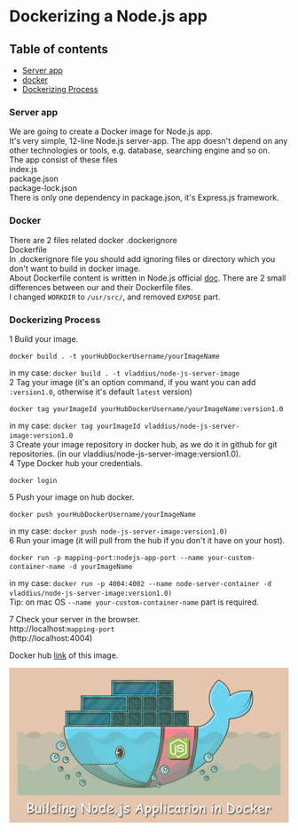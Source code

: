 # Dockerizing a Node.js app

## Table of contents
* [Server app](#server-app)
* [docker](#docker)
* [Dockerizing Process](#dockerizing-process)


### Server app
We are going to create a Docker image for Node.js app.\
It's very simple, 12-line Node.js server-app. The app doesn't depend on any other technologies or tools, e.g. database, searching engine and so on. \
The app consist of these files \
index.js \
package.json \
package-lock.json \
There is only one dependency in package.json, it's Express.js framework.

### Docker
There are 2 files related docker
.dockerignore \
Dockerfile \
In .dockerignore file you should add ignoring files or directory which you don't want to build in docker image. \
About Dockerfile content is written in Node.js official [doc](https://nodejs.org/en/docs/guides/nodejs-docker-webapp/). There are 2 small differences between our and their Dockerfile files.\
I changed `WORKDIR` to `/usr/src/`, and removed `EXPOSE` part.

### Dockerizing Process
1 Build your image.
```
docker build . -t yourHubDockerUsername/yourImageName
```
in my case: `docker build . -t vladdius/node-js-server-image`\
2 Tag your image (it's an option command, if you want you can add `:version1.0`, otherwise it's default `latest` version)
```
docker tag yourImageId yourHubDockerUsername/yourImageName:version1.0
```
in my case: `docker tag yourImageId vladdius/node-js-server-image:version1.0`\
3 Create your image repository in docker hub, as we do it in github for git repositories. (in our vladdius/node-js-server-image:version1.0).\
4 Type Docker hub your credentials.
```
docker login
```
5 Push your image on hub docker.
```
docker push yourHubDockerUsername/yourImageName
```
in my case: `docker push node-js-server-image:version1.0)`\
6 Run your image (it will pull from the hub if you don't it have on your host).
```
docker run -p mapping-port:nodejs-app-port --name your-custom-container-name -d yourImageName
```
in my case: `docker run -p 4004:4002 --name node-server-container -d vladdius/node-js-server-image:version1.0)`\
Tip: on mac OS `--name your-custom-container-name` part is required. 

7 Check your server in the browser.\
http://localhost:`mapping-port`\
(http://localhost:4004)

Docker hub [link](https://hub.docker.com/r/vladdius/node-js-server-image) of this image.

<img src="docker-node.png"  alt="docker-node.js"/>
